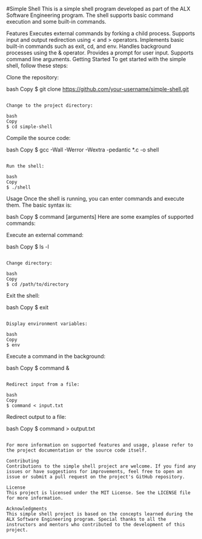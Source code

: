 #Simple Shell
This is a simple shell program developed as part of the ALX Software Engineering program. The shell supports basic command execution and some built-in commands.

Features
Executes external commands by forking a child process.
Supports input and output redirection using < and > operators.
Implements basic built-in commands such as exit, cd, and env.
Handles background processes using the & operator.
Provides a prompt for user input.
Supports command line arguments.
Getting Started
To get started with the simple shell, follow these steps:

Clone the repository:

bash
Copy
$ git clone https://github.com/your-username/simple-shell.git

```

Change to the project directory:

bash
Copy
$ cd simple-shell
```

Compile the source code:

bash
Copy
$ gcc -Wall -Werror -Wextra -pedantic \*.c -o shell

```

Run the shell:

bash
Copy
$ ./shell
```

Usage
Once the shell is running, you can enter commands and execute them. The basic syntax is:

bash
Copy
$ command [arguments]
Here are some examples of supported commands:

Execute an external command:

bash
Copy
$ ls -l

```

Change directory:

bash
Copy
$ cd /path/to/directory
```

Exit the shell:

bash
Copy
$ exit

```

Display environment variables:

bash
Copy
$ env
```

Execute a command in the background:

bash
Copy
$ command &

```

Redirect input from a file:

bash
Copy
$ command < input.txt
```

Redirect output to a file:

bash
Copy
$ command > output.txt

```

For more information on supported features and usage, please refer to the project documentation or the source code itself.

Contributing
Contributions to the simple shell project are welcome. If you find any issues or have suggestions for improvements, feel free to open an issue or submit a pull request on the project's GitHub repository.

License
This project is licensed under the MIT License. See the LICENSE file for more information.

Acknowledgments
This simple shell project is based on the concepts learned during the ALX Software Engineering program. Special thanks to all the instructors and mentors who contributed to the development of this project.
```
